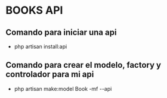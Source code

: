 # BOOKS API
## Comando para iniciar una api
- php artisan install:api
## Comando para crear el modelo, factory y controlador para mi api
- php artisan make:model Book -mf --api